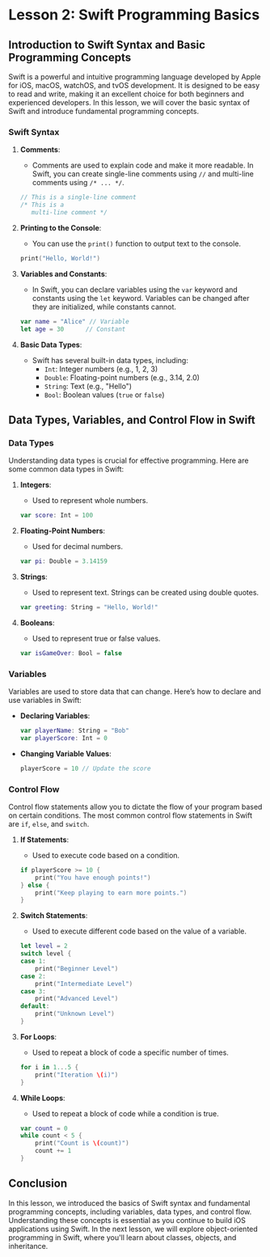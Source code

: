 # Lesson 2: Swift Programming Basics

## Introduction to Swift Syntax and Basic Programming Concepts

Swift is a powerful and intuitive programming language developed by Apple for iOS, macOS, watchOS, and tvOS development. It is designed to be easy to read and write, making it an excellent choice for both beginners and experienced developers. In this lesson, we will cover the basic syntax of Swift and introduce fundamental programming concepts.

### Swift Syntax

1. **Comments**:
   - Comments are used to explain code and make it more readable. In Swift, you can create single-line comments using `//` and multi-line comments using `/* ... */`.
   ```swift
   // This is a single-line comment
   /* This is a 
      multi-line comment */
   ```

2. **Printing to the Console**:
   - You can use the `print()` function to output text to the console.
   ```swift
   print("Hello, World!")
   ```

3. **Variables and Constants**:
   - In Swift, you can declare variables using the `var` keyword and constants using the `let` keyword. Variables can be changed after they are initialized, while constants cannot.
   ```swift
   var name = "Alice" // Variable
   let age = 30      // Constant
   ```

4. **Basic Data Types**:
   - Swift has several built-in data types, including:
     - `Int`: Integer numbers (e.g., 1, 2, 3)
     - `Double`: Floating-point numbers (e.g., 3.14, 2.0)
     - `String`: Text (e.g., "Hello")
     - `Bool`: Boolean values (`true` or `false`)

## Data Types, Variables, and Control Flow in Swift

### Data Types

Understanding data types is crucial for effective programming. Here are some common data types in Swift:

1. **Integers**:
   - Used to represent whole numbers.
   ```swift
   var score: Int = 100
   ```

2. **Floating-Point Numbers**:
   - Used for decimal numbers.
   ```swift
   var pi: Double = 3.14159
   ```

3. **Strings**:
   - Used to represent text. Strings can be created using double quotes.
   ```swift
   var greeting: String = "Hello, World!"
   ```

4. **Booleans**:
   - Used to represent true or false values.
   ```swift
   var isGameOver: Bool = false
   ```

### Variables

Variables are used to store data that can change. Here’s how to declare and use variables in Swift:

- **Declaring Variables**:
  ```swift
  var playerName: String = "Bob"
  var playerScore: Int = 0
  ```

- **Changing Variable Values**:
  ```swift
  playerScore = 10 // Update the score
  ```

### Control Flow

Control flow statements allow you to dictate the flow of your program based on certain conditions. The most common control flow statements in Swift are `if`, `else`, and `switch`.

1. **If Statements**:
   - Used to execute code based on a condition.
   ```swift
   if playerScore >= 10 {
       print("You have enough points!")
   } else {
       print("Keep playing to earn more points.")
   }
   ```

2. **Switch Statements**:
   - Used to execute different code based on the value of a variable.
   ```swift
   let level = 2
   switch level {
   case 1:
       print("Beginner Level")
   case 2:
       print("Intermediate Level")
   case 3:
       print("Advanced Level")
   default:
       print("Unknown Level")
   }
   ```

3. **For Loops**:
   - Used to repeat a block of code a specific number of times.
   ```swift
   for i in 1...5 {
       print("Iteration \(i)")
   }
   ```

4. **While Loops**:
   - Used to repeat a block of code while a condition is true.
   ```swift
   var count = 0
   while count < 5 {
       print("Count is \(count)")
       count += 1
   }
   ```

## Conclusion

In this lesson, we introduced the basics of Swift syntax and fundamental programming concepts, including variables, data types, and control flow. Understanding these concepts is essential as you continue to build iOS applications using Swift. In the next lesson, we will explore object-oriented programming in Swift, where you'll learn about classes, objects, and inheritance.